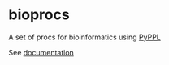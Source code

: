 # bioprocs
A set of procs for bioinformatics using [PyPPL](https://github.com/pwwang/pyppl)

See [documentation](./docs/DOCS.md)
